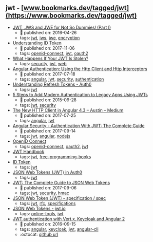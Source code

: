 jwt - [www.bookmarks.dev/tagged/jwt](https://www.bookmarks.dev/tagged/jwt)
---
* [JWT, JWS and JWE for Not So Dummies! (Part I)](https://medium.facilelogin.com/jwt-jws-and-jwe-for-not-so-dummies-b63310d201a3)
    * :calendar: published on: 2016-04-26
    * tags: [jwt](../tags/jwt.md), [jws](../tags/jws.md), [jwe](../tags/jwe.md), [encryption](../tags/encryption.md)
* [Understanding ID Token](https://medium.com/@darutk/understanding-id-token-5f83f50fa02e)
    * :calendar: published on: 2017-11-06
    * tags: [openid-connect](../tags/openid-connect.md), [jwt](../tags/jwt.md), [oauth2](../tags/oauth2.md)
* [What Happens If Your JWT Is Stolen?](https://developer.okta.com/blog/2018/06/20/what-happens-if-your-jwt-is-stolen)
    * tags: [security](../tags/security.md), [jwt](../tags/jwt.md), [web](../tags/web.md)
* [Angular Authentication: Using the Http Client and Http Interceptors](https://medium.com/@ryanchenkie_40935/angular-authentication-using-the-http-client-and-http-interceptors-2f9d1540eb8)
    * :calendar: published on: 2017-07-18
    * tags: [angular](../tags/angular.md), [jwt](../tags/jwt.md), [security](../tags/security.md), [authentication](../tags/authentication.md)
* [Understanding Refresh Tokens - Auth0](https://auth0.com/learn/refresh-tokens/)
    * tags: [jwt](../tags/jwt.md)
* [5 Steps to Add Modern Authentication to Legacy Apps Using JWTs](https://auth0.com/blog/5-steps-to-add-modern-authentication-to-legacy-apps-using-jwts/)
    * :calendar: published on: 2015-09-28
    * tags: [jwt](../tags/jwt.md), [security](../tags/security.md)
* [The New HTTP Client in Angular 4.3 – Austin – Medium](https://medium.com/@amcdnl/the-new-http-client-in-angular-4-3-754bd3ff83a8)
    * :calendar: published on: 2017-07-25
    * tags: [angular](../tags/angular.md), [jwt](../tags/jwt.md)
* [Angular Security - Authentication With JWT: The  Complete Guide](https://blog.angular-university.io/angular-authentication-jwt/)
    * :calendar: published on: 2017-09-14
    * tags: [jwt](../tags/jwt.md), [angular](../tags/angular.md), [nodejs](../tags/nodejs.md)
* [OpenID Connect](https://auth0.com/docs/protocols/oidc)
    * tags: [openid-connect](../tags/openid-connect.md), [oauth2](../tags/oauth2.md), [jwt](../tags/jwt.md)
* [JWT Handbook](https://auth0.com/e-books/jwt-handbook)
    * tags: [jwt](../tags/jwt.md), [free-programming-books](../tags/free-programming-books.md)
* [ID Token](https://auth0.com/docs/tokens/id-token)
    * tags: [jwt](../tags/jwt.md)
* [JSON Web Tokens (JWT) in Auth0](https://auth0.com/docs/jwt)
    * tags: [jwt](../tags/jwt.md)
* [JWT: The  Complete Guide to JSON Web Tokens](https://blog.angular-university.io/angular-jwt/)
    * :calendar: published on: 2017-09-06
    * tags: [jwt](../tags/jwt.md), [security](../tags/security.md), [hmac](../tags/hmac.md)
* [JSON Web Token (JWT) - specification / spec](https://tools.ietf.org/html/rfc7519)
    * tags: [jwt](../tags/jwt.md), [rfc](../tags/rfc.md), [specifications](../tags/specifications.md)
* [JSON Web Tokens - jwt.io](https://jwt.io/)
    * tags: [online-tools](../tags/online-tools.md), [jwt](../tags/jwt.md)
* [JWT authentication with Vert.x, Keycloak and Angular 2](http://paulbakker.io/java/jwt-keycloak-angular2/)
    * :calendar: published on: 2016-09-15
    * tags: [angular](../tags/angular.md), [keycloak](../tags/keycloak.md), [jwt](../tags/jwt.md), [angular-cli](../tags/angular-cli.md)
    * :octocat: [github url](https://github.com/paulbakker/vertx-angular2-keycloak-demo)
